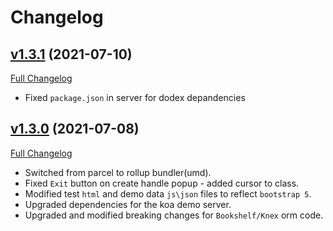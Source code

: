 # Changelog

## [v1.3.1](https://github.com/DaveO-Home/dodex-mess/tree/v1.3.1) (2021-07-10)

[Full Changelog](https://github.com/DaveO-Home/dodex-mess/compare/v1.3.0...v1.3.1)

* Fixed `package.json` in server for dodex depandencies

## [v1.3.0](https://github.com/DaveO-Home/dodex-mess/tree/v1.3.0) (2021-07-08)

[Full Changelog](https://github.com/DaveO-Home/dodex-mess/compare/5aaf57667f62e0226c9f7984a93f8a2a3854afb0...v1.3.0)

* Switched from parcel to rollup bundler(umd).
* Fixed `Exit` button on create handle popup - added cursor to class.
* Modified test `html` and demo data `js\json` files to reflect `bootstrap 5`.
* Upgraded dependencies for the koa demo server.
* Upgraded and modified breaking changes for `Bookshelf/Knex` orm code.
